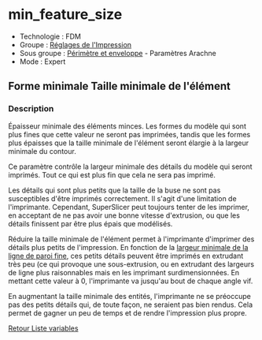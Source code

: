 # min_feature_size

* Technologie : FDM
* Groupe : [Réglages de l'Impression](../print_settings/print_settings.md)
* Sous groupe : [Périmètre et enveloppe](../print_settings/print_settings.md#périmètre-et-enveloppe)  - Paramètres Arachne 
* Mode : Expert

## Forme minimale  Taille minimale de l'élément

### Description

Épaisseur minimale des éléments minces. Les formes du modèle qui sont plus fines que cette valeur ne seront pas imprimées, tandis que les formes plus épaisses que la taille minimale de l'élément seront élargie à la largeur minimale du contour.

Ce paramètre contrôle la largeur minimale des détails du modèle qui seront imprimés. Tout ce qui est plus fin que cela ne sera pas imprimé.

Les détails qui sont plus petits que la taille de la buse ne sont pas susceptibles d'être imprimés correctement. Il s'agit d'une limitation de l'imprimante. Cependant, SuperSlicer peut toujours tenter de les imprimer, en acceptant de ne pas avoir une bonne vitesse d'extrusion, ou que les détails finissent par être plus épais que modélisés.

Réduire la taille minimale de l'élément permet à l'imprimante d'imprimer des détails plus petits de l'impression. En fonction de la [largeur minimale de la ligne de paroi fine](min_bead_width.md), ces petits détails peuvent être imprimés en extrudant très peu (ce qui provoque une sous-extrusion, ou en extrudant des largeurs de ligne plus raisonnables mais en les imprimant surdimensionnées. En mettant cette valeur à 0, l'imprimante va jusqu'au bout de chaque angle vif.

En augmentant la taille minimale des entités, l'imprimante ne se préoccupe pas des petits détails qui, de toute façon, ne seraient pas bien rendus. Cela permet de gagner un peu de temps et de rendre l'impression plus propre.

[Retour Liste variables](variable_list.md)
